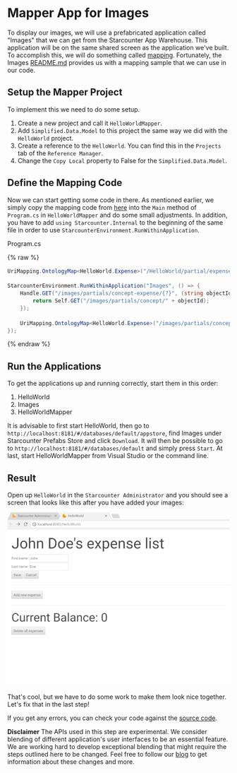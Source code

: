 # Mapper App for Images

To display our images, we will use a prefabricated application called "Images" that we can get from the Starcounter App Warehouse. This application will be on the same shared screen as the application we've built. To accomplish this, we will do something called [mapping](/guides/mapping-and-blending/sharing-screen/). Fortunately, the Images [README.md](https://github.com/starcounterprefabs/images) provides us with a mapping sample that we can use in our code.

## Setup the Mapper Project

To implement this we need to do some setup.

1. Create a new project and call it `HelloWorldMapper`.
2. Add `Simplified.Data.Model` to this project the same way we did with the `HelloWorld` project.
3. Create a reference to the `HelloWorld`. You can find this in the `Projects` tab of the `Reference Manager`.
4. Change the `Copy Local` property to False for the `Simplified.Data.Model`.

## Define the Mapping Code

Now we can start getting some code in there. As mentioned earlier, we simply copy the mapping code from [here](https://github.com/StarcounterPrefabs/Images/blob/master/README.md) into the `Main` method of `Program.cs` in `HelloWorldMapper` and do some small adjustments. In addition, you have to add `using Starcounter.Internal` to the beginning of the same file in order to use `StarcounterEnvironment.RunWithinApplication`.

<div class="code-name">Program.cs</div>

{% raw %}
```cs
UriMapping.OntologyMap<HelloWorld.Expense>("/HelloWorld/partial/expense/{?}");

StarcounterEnvironment.RunWithinApplication("Images", () => {
    Handle.GET("/images/partials/concept-expense/{?}", (string objectId) => {
        return Self.GET("/images/partials/concept/" + objectId);
    });

    UriMapping.OntologyMap<HelloWorld.Expense>("/images/partials/concept-expense/{?}");
});
```
{% endraw %}

## Run the Applications

To get the applications up and running correctly, start them in this order:

1. HelloWorld
2. Images
3. HelloWorldMapper

It is advisable to first start HelloWorld, then go to `http://localhost:8181/#/databases/default/appstore`, find Images under Starcounter Prefabs Store and click `Download`. It will then be possible to go to `http://localhost:8181/#/databases/default` and simply press `Start`. At last, start HelloWorldMapper from Visual Studio or the command line.

## Result

Open up `HelloWorld` in the `Starcounter Administrator` and you should see a screen that looks like this after you have added your images:

![part 8 GIF](/assets/part8-resize.gif)

That's cool, but we have to do some work to make them look nice together. Let's fix that in the last step!

If you get any errors, you can check your code against the [source code](https://github.com/StarcounterApps/HelloWorld/commit/904182178ecf591b28e9de25abe2bf97e76c79c8).

<section class="hero"><strong>Disclaimer</strong>
The APIs used in this step are experimental. We consider blending of different application's user interfaces to be an essential feature. We are working hard to develop exceptional blending that might require the steps outlined here to be changed. Feel free to follow our <a href="http://starcounter.io/blog/">blog</a> to get information about these changes and more.</section>
